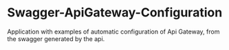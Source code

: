 # Swagger-ApiGateway-Configuration
Application with examples of automatic configuration of Api Gateway, from the swagger generated by the api.
